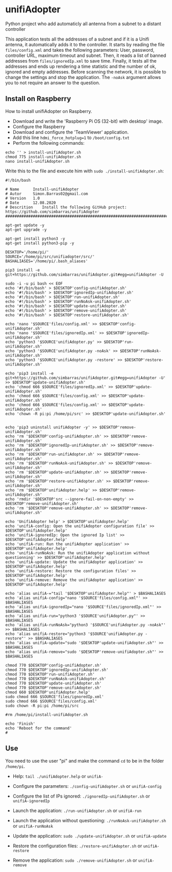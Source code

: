 # unifiAdopter
Python project who add automaticly all antenna from a subnet to a distant controller

This application tests all the addresses of a subnet and if it is a Unifi antenna, it automatically adds it to the controller.
It starts by reading the file `files/config.xml` and takes the following parameters: User, password, controller URL, maximum timeout and subnet. Then, it reads a list of banned addresses from `files/ignoredIp.xml` to save time. Finally, it tests all the addresses and ends up rendering a time statistic and the number of ok, ignored and empty addresses.
Before scanning the network, it is possible to change the settings and stop the application.
The `-noAsk` argument allows you to not require an answer to the question.

## Install on Raspberry

How to install unifiAdopter on Raspberry.
- Download and write the 'Raspberry Pi OS (32-bit) with desktop' image.
- Configure the Raspberry
- Download and configure the 'TeamViewer' application.
- Add this line `hdmi_force_hotplug=1` to `/boot/config.txt`
- Perform the following commands:
```
echo '' > install-unifiAdopter.sh
chmod 775 install-unifiAdopter.sh
nano install-unifiAdopter.sh
```
Write this to the file and execute him with `sudo ./install-unifiAdopter.sh`:
```
#!/bin/bash

# Name		Install-unifiAdopter
# Autor     Simon.Barras02@gmail.com
# Version	1.0
# Date		12.08.2020
# Descrition	Install the following GitHub project: https://github.com/simbarras/unifiAdopter
############################################################################################

apt-get update -y
apt-get upgrade -y

apt-get install python3 -y
apt-get install python3-pip -y

DESKTOP='/home/pi/'
SOURCE='/home/pi/src/unifiadopter/src/'
BASHALIASES='/home/pi/.bash_aliases'

pip3 install -e git+https://github.com/simbarras/unifiAdopter.git#egg=unifiAdopter -U

sudo -i -u pi bash << EOF
echo '#!/bin/bash' > $DESKTOP'config-unifiAdopter.sh'
echo '#!/bin/bash' > $DESKTOP'ignoredIp-unifiAdopter.sh'
echo '#!/bin/bash' > $DESKTOP'run-unifiAdopter.sh'
echo '#!/bin/bash' > $DESKTOP'runNoAsk-unifiAdopter.sh'
echo '#!/bin/bash' > $DESKTOP'update-unifiAdopter.sh'
echo '#!/bin/bash' > $DESKTOP'remove-unifiAdopter.sh'
echo '#!/bin/bash' > $DESKTOP'restore-unifiAdopter.sh'

echo 'nano '$SOURCE'files/config.xml' >> $DESKTOP'config-unifiAdopter.sh'
echo 'nano '$SOURCE'files/ignoredIp.xml' >> $DESKTOP'ignoredIp-unifiAdopter.sh'
echo 'python3 '$SOURCE'unifiAdopter.py' >> $DESKTOP'run-unifiAdopter.sh'
echo 'python3 '$SOURCE'unifiAdopter.py -noAsk' >> $DESKTOP'runNoAsk-unifiAdopter.sh'
echo 'python3 '$SOURCE'unifiAdopter.py -restore' >> $DESKTOP'restore-unifiAdopter.sh'

echo 'pip3 install -e git+https://github.com/simbarras/unifiAdopter.git#egg=unifiAdopter -U' >> $DESKTOP'update-unifiAdopter.sh'
echo 'chmod 666 $SOURCE'files/ignoredIp.xml' >> $DESKTOP'update-unifiAdopter.sh'
echo 'chmod 666 $SOURCE'files/config.xml' >> $DESKTOP'update-unifiAdopter.sh'
echo 'chmod 666 $SOURCE'files/config.xml' >> $DESKTOP'update-unifiAdopter.sh'
echo 'chown -R pi:pi /home/pi/src' >> $DESKTOP'update-unifiAdopter.sh'


echo 'pip3 uninstall unifiAdopter -y' >> $DESKTOP'remove-unifiAdopter.sh'
echo 'rm '$DESKTOP'config-unifiAdopter.sh' >> $DESKTOP'remove-unifiAdopter.sh'
echo 'rm '$DESKTOP'ignoredIp-unifiAdopter.sh' >> $DESKTOP'remove-unifiAdopter.sh'
echo 'rm '$DESKTOP'run-unifiAdopter.sh' >> $DESKTOP'remove-unifiAdopter.sh'
echo 'rm '$DESKTOP'runNoAsk-unifiAdopter.sh' >> $DESKTOP'remove-unifiAdopter.sh'
echo 'rm '$DESKTOP'update-unifiAdopter.sh' >> $DESKTOP'remove-unifiAdopter.sh'
echo 'rm '$DESKTOP'restore-unifiAdopter.sh' >> $DESKTOP'remove-unifiAdopter.sh'
echo 'rm '$DESKTOP'unifiAdopter.help' >> $DESKTOP'remove-unifiAdopter.sh'
echo 'rmdir '$DESKTOP'src --ignore-fail-on-non-empty' >> $DESKTOP'remove-unifiAdopter.sh'
echo 'rm '$DESKTOP'remove-unifiAdopter.sh' >> $DESKTOP'remove-unifiAdopter.sh'

echo 'UnifiAdopter help' > $DESKTOP'unifiAdopter.help'
echo 'unifiA-config: Open the unifiAdopter configuration file' >> $DESKTOP'unifiAdopter.help'
echo 'unifiA-ignoredIp: Open the ignored Ip list' >> $DESKTOP'unifiAdopter.help'
echo 'unifiA-run: Run the unifiAdopter application' >> $DESKTOP'unifiAdopter.help'
echo 'unifiA-runNoAsk: Run the unifiAdopter application without questionning' >> $DESKTOP'unifiAdopter.help'
echo 'unifiA-update: Update the unifiAdopter application' >> $DESKTOP'unifiAdopter.help'
echo 'unifiA-restore: Restore the configuration files' >> $DESKTOP'unifiAdopter.help'
echo 'unifiA-remove: Remove the unifiAdopter application' >> $DESKTOP'unifiAdopter.help'

echo 'alias unifiA-="tail '$DESKTOP'unifiAdopter.help"' > $BASHALIASES
echo 'alias unifiA-config="nano '$SOURCE'files/config.xml"' >> $BASHALIASES
echo 'alias unifiA-ignoredIp="nano '$SOURCE'files/ignoredIp.xml"' >> $BASHALIASES
echo 'alias unifiA-run="python3 '$SOURCE'unifiAdopter.py"' >> $BASHALIASES
echo 'alias unifiA-runNoAsk="python3 '$SOURCE'unifiAdopter.py -noAsk"' >> $BASHALIASES
echo 'alias unifiA-restore="python3 '$SOURCE'unifiAdopter.py -restore"' >> $BASHALIASES
echo 'alias unifiA-update="sudo '$DESKTOP'update-unifiAdopter.sh"' >> $BASHALIASES
echo 'alias unifiA-remove="sudo '$DESKTOP'remove-unifiAdopter.sh"' >> $BASHALIASES

chmod 770 $DESKTOP'config-unifiAdopter.sh'
chmod 770 $DESKTOP'ignoredIp-unifiAdopter.sh'
chmod 770 $DESKTOP'run-unifiAdopter.sh'
chmod 770 $DESKTOP'runNoAsk-unifiAdopter.sh'
chmod 770 $DESKTOP'update-unifiAdopter.sh'
chmod 770 $DESKTOP'remove-unifiAdopter.sh'
chmod 660 $DESKTOP'unifiAdopter.help'
sudo chmod 666 $SOURCE'files/ignoredIp.xml'
sudo chmod 666 $SOURCE'files/config.xml'
sudo chown -R pi:pi /home/pi/src

#rm /home/pi/install-unifiAdopter.sh

echo 'Finish'
echo 'Reboot for the command'
#
````
## Use
You need to use the user "pi" and make the command `cd` to be in the folder `/home/pi`.
- Help:
`tail ./unifiAdopter.help` or `unifiA-`

- Configure the parameters:
`./config-unifiAdopter.sh` or `unifiA-config`

- Configure the list of IPs ignored:
`./ignoredIp-unifiAdopter.sh` or `unifiA-ignoredIp`

- Launch the application:
`./run-unifiAdopter.sh` or `unifiA-run`

- Launch the application without questioning:
`./runNoAsk-unifiAdopter.sh` or `unifiA-runNoAsk`

- Update the application:
`sudo ./update-unifiAdopter.sh` or `unifiA-update`

- Restore the configuration files:
`./restore-unifiAdopter.sh` or `unifiA-restore`

- Remove the application:
`sudo ./remove-unifiAdopter.sh` or `unifiA-remove`
